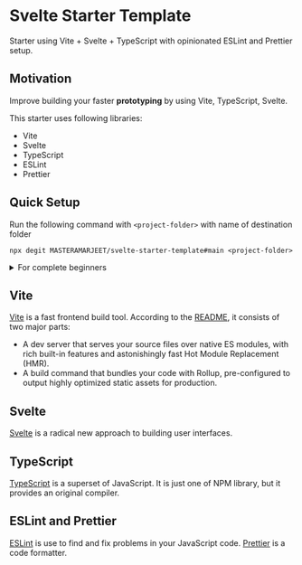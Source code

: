 # Svelte Starter Template

Starter using Vite + Svelte + TypeScript with opinionated ESLint and Prettier setup.

## Motivation

Improve building your faster **prototyping** by using Vite, TypeScript, Svelte.

This starter uses following libraries:

- Vite
- Svelte
- TypeScript
- ESLint
- Prettier

## Quick Setup

Run the following command with `<project-folder>` with name of destination folder

```shell
npx degit MASTERAMARJEET/svelte-starter-template#main <project-folder>
```

<details>
  <summary>For complete beginners</summary>
  
- **Install and setup node**:
  It is recommended that you use node through a node version manager.
  - Linux/Mac users can install [nvm](https://github.com/nvm-sh/nvm#installing-and-updating)
  - Windows users can install [nvm-windows](https://github.com/coreybutler/nvm-windows#install-nvm-windows)
  - You can check is node is successfully installed by running `node -v` in terminal

- **Install yarn**:
  Run the command `npm install -g yarn` to install yarn

- **Setup project**:
  From the root of the project, run the following command:

  - `yarn install`: This should install all necessary packages into a `node_modules` folder.
  - `yarn dev`: to see if you are able to run the svelte app. If you did not face
    any errors you are good to go.

</details>

## Vite

[Vite](https://github.com/vitejs/vite) is a fast frontend build tool. According to the [README](https://github.com/vitejs/vite/blob/main/README.md), it consists of two major parts:

- A dev server that serves your source files over native ES modules, with rich built-in features and astonishingly fast Hot Module Replacement (HMR).
- A build command that bundles your code with Rollup, pre-configured to output highly optimized static assets for production.

## Svelte

[Svelte](https://svelte.dev/tutorial/basics) is a radical new approach to building user interfaces.

## TypeScript

[TypeScript](https://github.com/microsoft/TypeScript) is a superset of JavaScript. It is just one of NPM library, but it provides an original compiler.

## ESLint and Prettier

[ESLint](https://eslint.org/) is use to find and fix problems in your JavaScript code. [Prettier](https://prettier.io/) is a code formatter.
